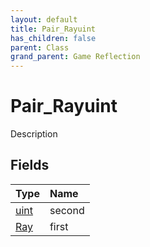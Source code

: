 ```yaml
---
layout: default
title: Pair_Rayuint
has_children: false
parent: Class
grand_parent: Game Reflection
---
```

# Pair_Rayuint
Description 

## Fields
| Type | Name |
|:-------------|:--------------|
| [uint](/game-reflection/components/uint.md) | second |
| [Ray](/game-reflection/classes/ray.md) | first |
